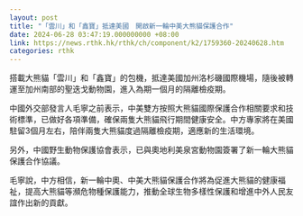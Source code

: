```yaml
---
layout: post
title: "「雲川」和「鑫寶」抵達美國　開啟新一輪中美大熊貓保護合作"
date: 2024-06-28 03:47:19.000000000 +08:00
link: https://news.rthk.hk/rthk/ch/component/k2/1759360-20240628.htm
categories: rthk
---
```


搭載大熊貓「雲川」和「鑫寶」的包機，抵達美國加州洛杉磯國際機場，隨後被轉運至加州南部的聖迭戈動物園，進入為期一個月的隔離檢疫期。

中國外交部發言人毛寧之前表示，中美雙方按照大熊貓國際保護合作相關要求和技術標準，已做好各項準備，確保兩隻大熊貓飛行期間健康安全。中方專家將在美國駐留3個月左右，陪伴兩隻大熊貓度過隔離檢疫期，適應新的生活環境。

另外，中國野生動物保護協會表示，已與奧地利美泉宮動物園簽署了新一輪大熊貓保護合作協議。

毛寧說，中方相信，新一輪中奧、中美大熊貓保護合作將為促進大熊貓的健康福祉，提高大熊貓等瀕危物種保護能力，推動全球生物多樣性保護和增進中外人民友誼作出新的貢獻。
